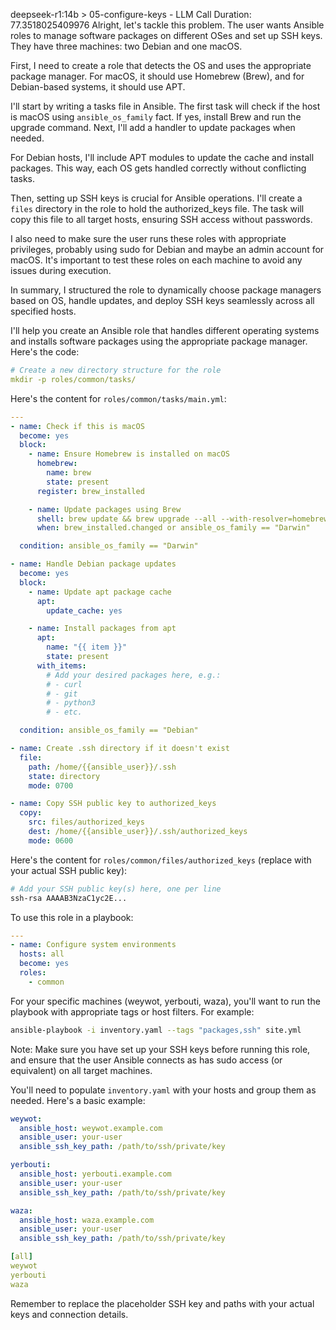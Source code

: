 deepseek-r1:14b > 05-configure-keys - LLM Call Duration: 77.3518025409976
<think>
Alright, let's tackle this problem. The user wants Ansible roles to manage software packages on different OSes and set up SSH keys. They have three machines: two Debian and one macOS.

First, I need to create a role that detects the OS and uses the appropriate package manager. For macOS, it should use Homebrew (Brew), and for Debian-based systems, it should use APT.

I'll start by writing a tasks file in Ansible. The first task will check if the host is macOS using `ansible_os_family` fact. If yes, install Brew and run the upgrade command. Next, I'll add a handler to update packages when needed.

For Debian hosts, I'll include APT modules to update the cache and install packages. This way, each OS gets handled correctly without conflicting tasks.

Then, setting up SSH keys is crucial for Ansible operations. I'll create a `files` directory in the role to hold the authorized_keys file. The task will copy this file to all target hosts, ensuring SSH access without passwords.

I also need to make sure the user runs these roles with appropriate privileges, probably using sudo for Debian and maybe an admin account for macOS. It's important to test these roles on each machine to avoid any issues during execution.

In summary, I structured the role to dynamically choose package managers based on OS, handle updates, and deploy SSH keys seamlessly across all specified hosts.
</think>

I'll help you create an Ansible role that handles different operating systems and installs software packages using the appropriate package manager. Here's the code:

```yaml
# Create a new directory structure for the role
mkdir -p roles/common/tasks/
```

Here's the content for `roles/common/tasks/main.yml`:

```yaml
---
- name: Check if this is macOS
  become: yes
  block:
    - name: Ensure Homebrew is installed on macOS
      homebrew:
        name: brew
        state: present
      register: brew_installed

    - name: Update packages using Brew
      shell: brew update && brew upgrade --all --with-resolver=homebrew/brew/resolver
      when: brew_installed.changed or ansible_os_family == "Darwin"

  condition: ansible_os_family == "Darwin"

- name: Handle Debian package updates
  become: yes
  block:
    - name: Update apt package cache
      apt:
        update_cache: yes

    - name: Install packages from apt
      apt:
        name: "{{ item }}"
        state: present
      with_items: 
        # Add your desired packages here, e.g.:
        # - curl
        # - git
        # - python3
        # - etc.

  condition: ansible_os_family == "Debian"

- name: Create .ssh directory if it doesn't exist
  file:
    path: /home/{{ansible_user}}/.ssh
    state: directory
    mode: 0700

- name: Copy SSH public key to authorized_keys
  copy:
    src: files/authorized_keys
    dest: /home/{{ansible_user}}/.ssh/authorized_keys
    mode: 0600
```

Here's the content for `roles/common/files/authorized_keys` (replace with your actual SSH public key):

```bash
# Add your SSH public key(s) here, one per line
ssh-rsa AAAAB3NzaC1yc2E... 
```

To use this role in a playbook:

```yaml
---
- name: Configure system environments
  hosts: all
  become: yes
  roles:
    - common
```

For your specific machines (weywot, yerbouti, waza), you'll want to run the playbook with appropriate tags or host filters. For example:

```bash
ansible-playbook -i inventory.yaml --tags "packages,ssh" site.yml
```

Note: Make sure you have set up your SSH keys before running this role, and ensure that the user Ansible connects as has sudo access (or equivalent) on all target machines.

You'll need to populate `inventory.yaml` with your hosts and group them as needed. Here's a basic example:

```yaml
weywot:
  ansible_host: weywot.example.com
  ansible_user: your-user
  ansible_ssh_key_path: /path/to/ssh/private/key

yerbouti:
  ansible_host: yerbouti.example.com
  ansible_user: your-user
  ansible_ssh_key_path: /path/to/ssh/private/key

waza:
  ansible_host: waza.example.com
  ansible_user: your-user
  ansible_ssh_key_path: /path/to/ssh/private/key

[all]
weywot
yerbouti
waza
```

Remember to replace the placeholder SSH key and paths with your actual keys and connection details.